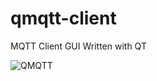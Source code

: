 qmqtt-client
============

MQTT Client GUI Written with QT

![QMQTT](https://f.cloud.github.com/assets/11869/320033/9264bc5c-990e-11e2-91d0-ddcb400bbf5f.png)
